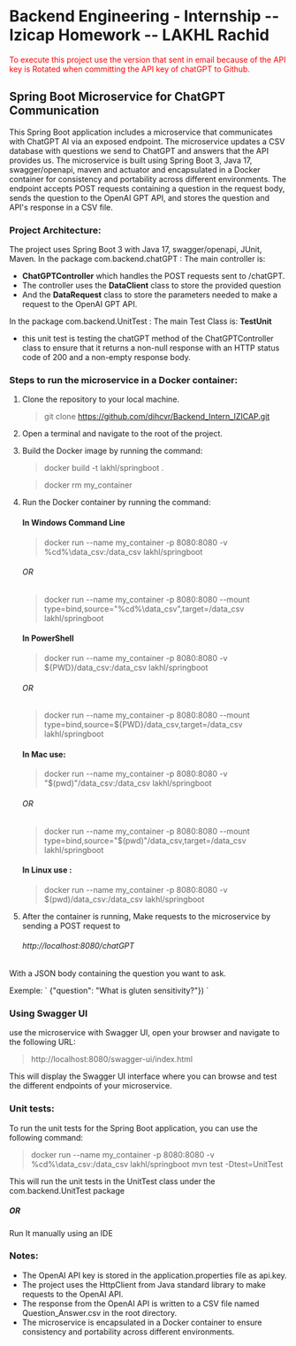 # Backend Engineering - Internship -- Izicap Homework -- LAKHL Rachid #

<font color="red">To execute this project use the version that sent in email because of the API key is Rotated when committing the API key of chatGPT to Github.</font>

## Spring Boot Microservice for ChatGPT Communication ##

This Spring Boot application includes a microservice that communicates with ChatGPT AI via an exposed endpoint. The microservice updates a CSV database with questions we send to ChatGPT and answers that the API provides us. The microservice is built using Spring Boot 3, Java 17, swagger/openapi, maven and actuator and encapsulated in a Docker container for consistency and portability across different environments. The endpoint accepts POST requests containing a question in the request body, sends the question to the OpenAI GPT API, and stores the question and API's response in a CSV file.



### Project Architecture: ###
The project uses Spring Boot 3 with Java 17, swagger/openapi, JUnit, Maven.
In the package com.backend.chatGPT : The main controller is:
- **ChatGPTController** which handles the POST requests sent to /chatGPT.
- The controller uses the **DataClient** class to store the provided question
- And the **DataRequest** class to store the parameters needed to make a request to the OpenAI GPT API.

In the package com.backend.UnitTest : The main Test Class is: **TestUnit**
- this unit test is testing the chatGPT method of the ChatGPTController class to ensure that it returns a non-null response with an HTTP status code of 200 and a non-empty response body.


### Steps to run the microservice in a Docker container: ###

1. Clone the repository to your local machine. 
   > git clone https://github.com/dihcvr/Backend_Intern_IZICAP.git
2. Open a terminal and navigate to the root of the project.
3. Build the Docker image by running the command:
   > docker build -t lakhl/springboot .

   > docker rm my_container   
4. Run the Docker container by running the command:
   #### In Windows Command Line
   > docker run --name my_container -p 8080:8080 -v %cd%\data_csv:/data_csv lakhl/springboot
   ###### OR
   > docker run --name my_container -p 8080:8080 --mount type=bind,source="%cd%\data_csv",target=/data_csv lakhl/springboot
   #### In PowerShell
   > docker run --name my_container -p 8080:8080 -v ${PWD}/data_csv:/data_csv lakhl/springboot
   ###### OR
   > docker run --name my_container -p 8080:8080 --mount type=bind,source=${PWD}/data_csv,target=/data_csv lakhl/springboot

   #### In Mac use:
   > docker run --name my_container -p 8080:8080 -v "$(pwd)"/data_csv:/data_csv lakhl/springboot
   ###### OR
   > docker run --name my_container -p 8080:8080 --mount type=bind,source="$(pwd)"/data_csv,target=/data_csv lakhl/springboot

   #### In Linux use :
   > docker run --name my_container -p 8080:8080 -v $(pwd)/data_csv:/data_csv lakhl/springboot
   
5. After the container is running,
Make requests to the microservice by sending a POST request to
   ###### http://localhost:8080/chatGPT
With a JSON body containing the question you want to ask.
<div>Exemple: ` {"question": "What is gluten sensitivity?"}) `</div>

### Using Swagger UI  ###
use the microservice with Swagger UI, open your browser and navigate to the following URL:

> http://localhost:8080/swagger-ui/index.html

This will display the Swagger UI interface where you can browse and test the different endpoints of your microservice.

### Unit tests: ###
To run the unit tests for the Spring Boot application, you can use the following command:
>docker run --name my_container -p 8080:8080 -v %cd%\data_csv:/data_csv lakhl/springboot mvn test -Dtest=UnitTest

This will run the unit tests in the UnitTest class under the com.backend.UnitTest package

##### OR
Run It manually using an IDE


### Notes: ###

- The OpenAI API key is stored in the application.properties file as api.key.
- The project uses the HttpClient from Java standard library to make requests to the OpenAI API.
- The response from the OpenAI API is written to a CSV file named Question_Answer.csv in the root directory.
- The microservice is encapsulated in a Docker container to ensure consistency and portability across different environments.
